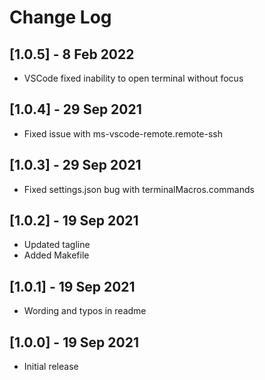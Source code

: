 # Change Log

## [1.0.5] - 8 Feb 2022
- VSCode fixed inability to open terminal without focus

## [1.0.4] - 29 Sep 2021
- Fixed issue with ms-vscode-remote.remote-ssh

## [1.0.3] - 29 Sep 2021
- Fixed settings.json bug with terminalMacros.commands

## [1.0.2] - 19 Sep 2021
- Updated tagline
- Added Makefile

## [1.0.1] - 19 Sep 2021
- Wording and typos in readme

## [1.0.0] - 19 Sep 2021

- Initial release
